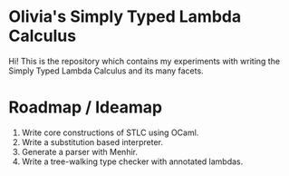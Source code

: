 # Olivia's Simply Typed Lambda Calculus
Hi! This is the repository which contains my experiments with writing the Simply Typed Lambda Calculus and its many facets.

# Roadmap / Ideamap
1. Write core constructions of STLC using OCaml.
2. Write a substitution based interpreter.
3. Generate a parser with Menhir.
4. Write a tree-walking type checker with annotated lambdas.
